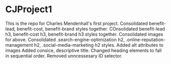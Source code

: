 # CJProject1
This is the repo for Charles Mendenhall's first project.
Consolidated benefit-lead, benefit-cost, benefit-brand styles together.
COnsolidated benefit-lead h3, benefit-cost h3, benefit-brand h3 styles together.
Consolidated images for above.
Consolidated .search-engine-optimization h2, .online-reputation-management h2, .social-media-marketing h2 styles.
Added alt attributes to images
Added consice, descriptive title.
Changed heading elements to fall in sequential order.
Removed unncessesary ID selector.
